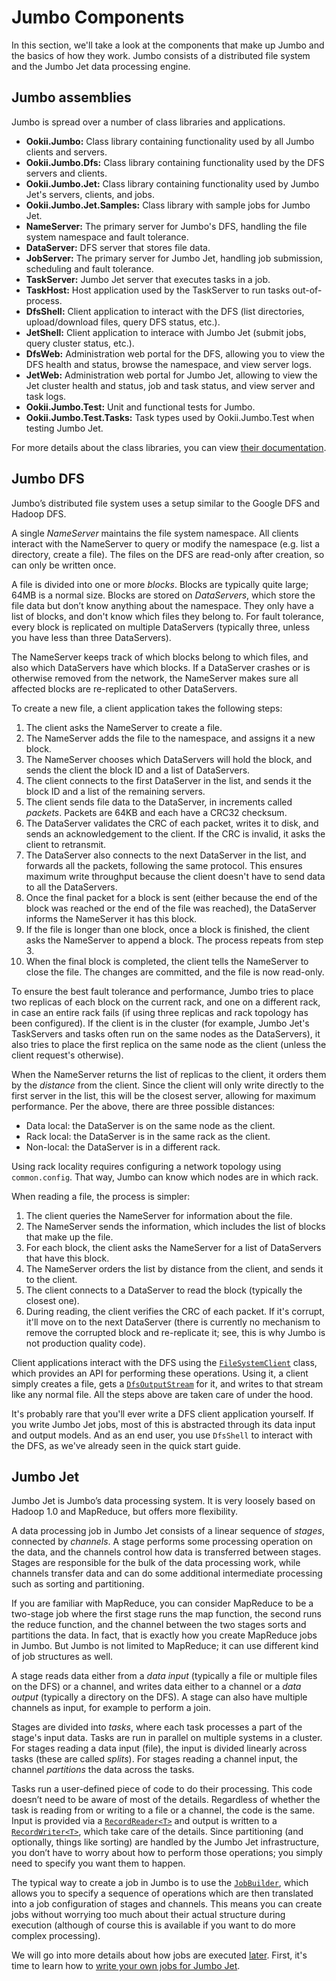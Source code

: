 # Jumbo Components

In this section, we'll take a look at the components that make up Jumbo and the basics of how they
work. Jumbo consists of a distributed file system and the Jumbo Jet data processing engine.

## Jumbo assemblies

Jumbo is spread over a number of class libraries and applications.

- **Ookii.Jumbo:** Class library containing functionality used by all Jumbo clients and servers.
- **Ookii.Jumbo.Dfs:** Class library containing functionality used by the DFS servers and
  clients.
- **Ookii.Jumbo.Jet:** Class library containing functionality used by Jumbo Jet's servers, clients,
  and jobs.
- **Ookii.Jumbo.Jet.Samples:** Class library with sample jobs for Jumbo Jet.
- **NameServer:** The primary server for Jumbo's DFS, handling the file system namespace and fault
  tolerance.
- **DataServer:** DFS server that stores file data.
- **JobServer:** The primary server for Jumbo Jet, handling job submission, scheduling and fault
  tolerance.
- **TaskServer:** Jumbo Jet server that executes tasks in a job.
- **TaskHost:** Host application used by the TaskServer to run tasks out-of-process.
- **DfsShell:** Client application to interact with the DFS (list directories, upload/download files,
  query DFS status, etc.).
- **JetShell:** Client application to interace with Jumbo Jet (submit jobs, query cluster status, etc.).
- **DfsWeb:** Administration web portal for the DFS, allowing you to view the DFS health and status,
  browse the namespace, and view server logs.
- **JetWeb:** Administration web portal for Jumbo Jet, allowing to view the Jet cluster health and
  status, job and task status, and view server and task logs.
- **Ookii.Jumbo.Test:** Unit and functional tests for Jumbo.
- **Ookii.Jumbo.Test.Tasks:** Task types used by Ookii.Jumbo.Test when testing Jumbo Jet.

For more details about the class libraries, you can view [their documentation](https://www.ookii.org/Link/JumboDoc).

## Jumbo DFS

Jumbo’s distributed file system uses a setup similar to the Google DFS and Hadoop DFS.

A single _NameServer_ maintains the file system namespace. All clients interact with the NameServer
to query or modify the namespace (e.g. list a directory, create a file). The files on the DFS are
read-only after creation, so can only be written once.

A file is divided into one or more _blocks_. Blocks are typically quite large; 64MB is a normal
size. Blocks are stored on _DataServers_, which store the file data but don’t know anything about
the namespace. They only have a list of blocks, and don't know which files they belong to. For
fault tolerance, every block is replicated on multiple DataServers (typically three, unless you
have less than three DataServers).

The NameServer keeps track of which blocks belong to which files, and also which DataServers have
which blocks. If a DataServer crashes or is otherwise removed from the network, the NameServer
makes sure all affected blocks are re-replicated to other DataServers.

To create a new file, a client application takes the following steps:

1. The client asks the NameServer to create a file.
2. The NameServer adds the file to the namespace, and assigns it a new block.
3. The NameServer chooses which DataServers will hold the block, and sends the client the block ID
   and a list of DataServers.
4. The client connects to the first DataServer in the list, and sends it the block ID and a list of
   the remaining servers.
5. The client sends file data to the DataServer, in increments called _packets_. Packets are 64KB
   and each have a CRC32 checksum.
6. The DataServer validates the CRC of each packet, writes it to disk, and sends an acknowledgement
   to the client. If the CRC is invalid, it asks the client to retransmit.
7. The DataServer also connects to the next DataServer in the list, and forwards all the packets,
   following the same protocol. This ensures maximum write throughput because the client doesn't
   have to send data to all the DataServers.
8. Once the final packet for a block is sent (either because the end of the block was reached or
   the end of the file was reached), the DataServer informs the NameServer it has this block.
9. If the file is longer than one block, once a block is finished, the client asks the NameServer
   to append a block. The process repeats from step 3.
10. When the final block is completed, the client tells the NameServer to close the file. The
    changes are committed, and the file is now read-only.

To ensure the best fault tolerance and performance, Jumbo tries to place two replicas of each block
on the current rack, and one on a different rack, in case an entire rack fails (if using three
replicas and rack topology has been configured). If the client is in the cluster (for example,
Jumbo Jet's TaskServers and tasks often run on the same nodes as the DataServers), it also tries
to place the first replica on the same node as the client (unless the client request's otherwise).

When the NameServer returns the list of replicas to the client, it orders them by the _distance_
from the client. Since the client will only write directly to the first server in the list, this
will be the closest server, allowing for maximum performance. Per the above, there are three
possible distances:

- Data local: the DataServer is on the same node as the client.
- Rack local: the DataServer is in the same rack as the client.
- Non-local: the DataServer is in a different rack.

Using rack locality requires configuring a network topology using `common.config`. That way, Jumbo
can know which nodes are in which rack.

When reading a file, the process is simpler:

1. The client queries the NameServer for information about the file.
2. The NameServer sends the information, which includes the list of blocks that make up the file.
3. For each block, the client asks the NameServer for a list of DataServers that have this block.
4. The NameServer orders the list by distance from the client, and sends it to the client.
5. The client connects to a DataServer to read the block (typically the closest one).
6. During reading, the client verifies the CRC of each packet. If it's corrupt, it'll move on to the
   next DataServer (there is currently no mechanism to remove the corrupted block and re-replicate
   it; see, this is why Jumbo is not production quality code).

Client applications interact with the DFS using the [`FileSystemClient`][] class, which provides an API
for performing these operations. Using it, a client simply creates a file, gets a [`DfsOutputStream`][]
for it, and writes to that stream like any normal file. All the steps above are taken care of under
the hood.

It's probably rare that you'll ever write a DFS client application yourself. If you write Jumbo Jet
jobs, most of this is abstracted through its data input and output models. And as an end user, you
use `DfsShell` to interact with the DFS, as we've already seen in the quick start guide.

## Jumbo Jet

Jumbo Jet is Jumbo’s data processing system. It is very loosely based on Hadoop 1.0 and MapReduce,
but offers more flexibility.

A data processing job in Jumbo Jet consists of a linear sequence of _stages_, connected by
_channels_. A stage performs some processing operation on the data, and the channels control how
data is transferred between stages. Stages are responsible for the bulk of the data processing
work, while channels transfer data and can do some additional intermediate processing such as
sorting and partitioning.

If you are familiar with MapReduce, you can consider MapReduce to be a two-stage job where the
first stage runs the map function, the second runs the reduce function, and the channel between the
two stages sorts and partitions the data. In fact, that is exactly how you create MapReduce jobs in
Jumbo. But Jumbo is not limited to MapReduce; it can use different kind of job structures as well.

A stage reads data either from a _data input_ (typically a file or multiple files on the DFS) or a
channel, and writes data either to a channel or a _data output_ (typically a directory on the DFS).
A stage can also have multiple channels as input, for example to perform a join.

Stages are divided into _tasks_, where each task processes a part of the stage's input data. Tasks
are run in parallel on multiple systems in a cluster. For stages reading a data input (file), the
input is divided linearly across tasks (these are called _splits_). For stages reading a channel
input, the channel _partitions_ the data across the tasks.

Tasks run a user-defined piece of code to do their processing. This code doesn’t need to be aware of
most of the details. Regardless of whether the task is reading from or writing to a file or a
channel, the code is the same. Input is provided via a [`RecordReader<T>`][] and output is written to a
[`RecordWriter<T>`][], which take care of the details. Since partitioning (and optionally, things like
sorting) are handled by the Jumbo Jet infrastructure, you don’t have to worry about how to perform
those operations; you simply need to specify you want them to happen.

The typical way to create a job in Jumbo is to use the [`JobBuilder`][], which allows you to specify a
sequence of operations which are then translated into a job configuration of stages and channels.
This means you can create jobs without worrying too much about their actual structure during
execution (although of course this is available if you want to do more complex processing).

We will go into more details about how jobs are executed [later](JobExecution.md). First, it's time
to learn how to [write your own jobs for Jumbo Jet](Tutorial1.md).

[`DfsOutputStream`]: https://www.ookii.org/docs/jumbo-0.3/html/T_Ookii_Jumbo_Dfs_DfsOutputStream.htm
[`FileSystemClient`]: https://www.ookii.org/docs/jumbo-0.3/html/T_Ookii_Jumbo_Dfs_FileSystem_FileSystemClient.htm
[`JobBuilder`]: https://www.ookii.org/docs/jumbo-0.3/html/T_Ookii_Jumbo_Jet_Jobs_Builder_JobBuilder.htm
[`RecordReader<T>`]: https://www.ookii.org/docs/jumbo-0.3/html/T_Ookii_Jumbo_IO_RecordReader_1.htm
[`RecordWriter<T>`]: https://www.ookii.org/docs/jumbo-0.3/html/T_Ookii_Jumbo_IO_RecordWriter_1.htm
